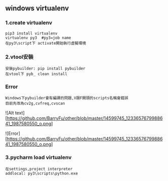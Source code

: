 ## windows virtualenv

### 1.create virtualenv

	pip3 install virtualenv 
	virtualenv py3	#py3=job name
	在py3\script下 activate開始執行虛擬環境

### 2.vtool安裝
	
	安裝pybuilder: pip install pybuilder
	在vtool下 pyb_ clean install
###	Error
	
	Windows下pybuilder會有編譯的問題,V跟F開頭的scripts名稱會錯誤
	目前先改為cv2g,cvfreq,cvscan
![Alt text][https://github.com/BarryFu/other/blob/master/14599745_1233657679988641_1987580550_o.png]

![Error][https://github.com/BarryFu/other/blob/master/14599745_1233657679988641_1987580550_o.png]

### 3.pycharm load virtualenv
	
	在settings,project interpreter 
	addlocal: py3\scripts\python.exe 
